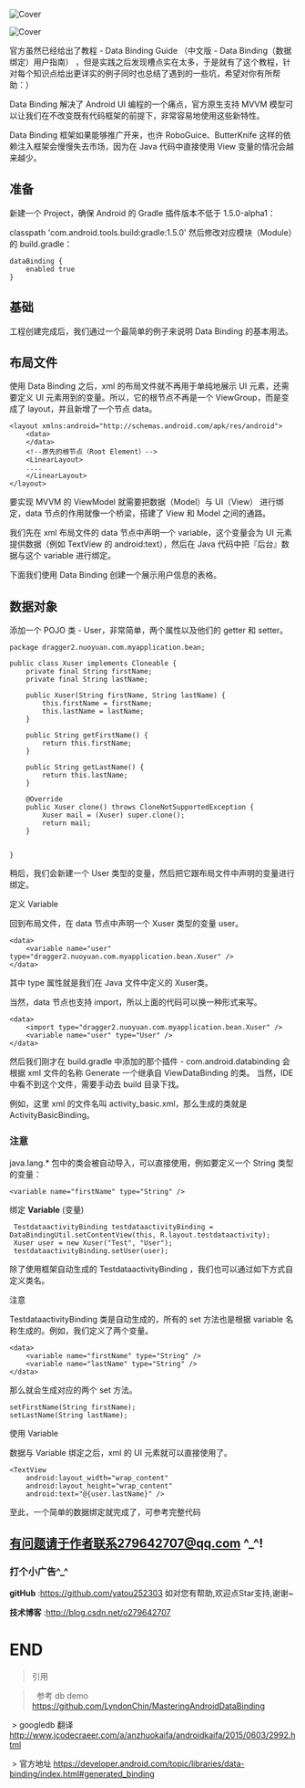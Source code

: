 



![Cover](https://github.com/yatou252303/googledatabinding/blob/master/images/2.png?raw=true)

![Cover](https://github.com/yatou252303/googledatabinding/blob/master/images/demo.png?raw=true)




官方虽然已经给出了教程 - Data Binding Guide （中文版 - Data Binding（数据绑定）用户指南） ，但是实践之后发现槽点实在太多，于是就有了这个教程，针对每个知识点给出更详实的例子同时也总结了遇到的一些坑，希望对你有所帮助：）

Data Binding 解决了 Android UI 编程的一个痛点，官方原生支持 MVVM 模型可以让我们在不改变既有代码框架的前提下，非常容易地使用这些新特性。

Data Binding 框架如果能够推广开来，也许 RoboGuice、ButterKnife 这样的依赖注入框架会慢慢失去市场，因为在 Java 代码中直接使用 View 变量的情况会越来越少。

## 准备

新建一个 Project，确保 Android 的 Gradle 插件版本不低于 1.5.0-alpha1：

classpath 'com.android.tools.build:gradle:1.5.0'
然后修改对应模块（Module）的 build.gradle：

```
dataBinding {
    enabled true
}
```

## 基础

工程创建完成后，我们通过一个最简单的例子来说明 Data Binding 的基本用法。

## 布局文件

使用 Data Binding 之后，xml 的布局文件就不再用于单纯地展示 UI 元素，还需要定义 UI 元素用到的变量。所以，它的根节点不再是一个 ViewGroup，而是变成了 layout，并且新增了一个节点 data。

```
<layout xmlns:android="http://schemas.android.com/apk/res/android">
    <data>
    </data>
    <!--原先的根节点（Root Element）-->
    <LinearLayout>
    ....
    </LinearLayout>
</layout>
```

要实现 MVVM 的 ViewModel 就需要把数据（Model）与 UI（View） 进行绑定，data 节点的作用就像一个桥梁，搭建了 View 和 Model 之间的通路。

我们先在 xml 布局文件的 data 节点中声明一个 variable，这个变量会为 UI 元素提供数据（例如 TextView 的 android:text），然后在 Java 代码中把『后台』数据与这个 variable 进行绑定。

下面我们使用 Data Binding 创建一个展示用户信息的表格。

## 数据对象

添加一个 POJO 类 - User，非常简单，两个属性以及他们的 getter 和 setter。

```
package dragger2.nuoyuan.com.myapplication.bean;

public class Xuser implements Cloneable {
    private final String firstName;
    private final String lastName;

    public Xuser(String firstName, String lastName) {
        this.firstName = firstName;
        this.lastName = lastName;
    }

    public String getFirstName() {
        return this.firstName;
    }

    public String getLastName() {
        return this.lastName;
    }

    @Override
    public Xuser clone() throws CloneNotSupportedException {
        Xuser mail = (Xuser) super.clone();
        return mail;
    }


}
```

稍后，我们会新建一个 User 类型的变量，然后把它跟布局文件中声明的变量进行绑定。

定义 Variable

回到布局文件，在 data 节点中声明一个 Xuser 类型的变量 user。

```
<data>
	<variable name="user" type="dragger2.nuoyuan.com.myapplication.bean.Xuser" />
</data>
```

其中 type 属性就是我们在 Java 文件中定义的 Xuser类。

当然，data 节点也支持 import，所以上面的代码可以换一种形式来写。

```
<data>
    <import type="dragger2.nuoyuan.com.myapplication.bean.Xuser" />
    <variable name="user" type="User" />
</data>
```

然后我们刚才在 build.gradle 中添加的那个插件 - com.android.databinding 会根据 xml 文件的名称 Generate 一个继承自 ViewDataBinding 的类。 当然，IDE 中看不到这个文件，需要手动去 build 目录下找。

例如，这里 xml 的文件名叫 activity_basic.xml，那么生成的类就是 ActivityBasicBinding。

### 注意

java.lang.* 包中的类会被自动导入，可以直接使用，例如要定义一个 String 类型的变量：

```
<variable name="firstName" type="String" />
```

绑定 **Variable** (变量)

```
 TestdataactivityBinding testdataactivityBinding = DataBindingUtil.setContentView(this, R.layout.testdataactivity);
 Xuser user = new Xuser("Test", "User");
 testdataactivityBinding.setUser(user);
```

除了使用框架自动生成的 TestdataactivityBinding ，我们也可以通过如下方式自定义类名。

<data class="CustomBinding">
</data>
注意

TestdataactivityBinding 类是自动生成的，所有的 set 方法也是根据 variable 名称生成的。例如，我们定义了两个变量。

```
<data>
    <variable name="firstName" type="String" />
    <variable name="lastName" type="String" />
</data>
```

那么就会生成对应的两个 set 方法。

```
setFirstName(String firstName);
setLastName(String lastName);
```

使用 Variable

数据与 Variable 绑定之后，xml 的 UI 元素就可以直接使用了。

```
<TextView
    android:layout_width="wrap_content"
    android:layout_height="wrap_content"
    android:text="@{user.lastName}" />
```

至此，一个简单的数据绑定就完成了，可参考完整代码



有问题请于作者联系279642707@qq.com ^_^!
---
### 打个小广告^_^
**gitHub** :https://github.com/yatou252303  如对您有帮助,欢迎点Star支持,谢谢~

**技术博客** :http://blog.csdn.net/o279642707
# END


>引用

 >   参考 db demo https://github.com/LyndonChin/MasteringAndroidDataBinding
 
  > googledb 翻译 http://www.jcodecraeer.com/a/anzhuokaifa/androidkaifa/2015/0603/2992.html
  
  > 官方地址  https://developer.android.com/topic/libraries/data-binding/index.html#generated_binding

